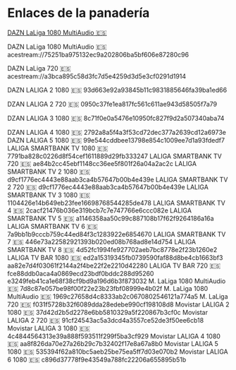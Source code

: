 # Enlaces de la panadería

<a href='acestream://1960a9be8ae9e8c755330218eac4c5805466290a'>DAZN LaLiga 1080 MultiAudio 🇪🇸</a>

DAZN LaLiga 1080 MultiAudio 🇪🇸
acestream://75251ba975132ec9a202806ba5bf606e87280c96

DAZN LaLiga 720 🇪🇸
acestream://a3bca895c58d3fc7d5e4259d3d5e3cf0291d1914

DAZN LALIGA 2 1080 🇪🇸
93d663e92a93845b11c9831885646fa39ba1ed66

DZAN LALIGA 2 720 🇪🇸
0950c37fe1ea817fc561c611ae943d58505f7a79

DZAN LALIGA 3 1080 🇪🇸
8c71f0e0a5476e10950fc827f9d2a507340aba74

DZAN LALIGA 4 1080 🇪🇸
2792a8a5f4a3f53cd72dec377a2639cd12a6973e
DAZN LALIGA 5 1080 🇪🇸
99e544cddbee13798e854c1009ee7d1a93fdedf7
LALIGA SMARTBANK TV 1080 🇪🇸
7791ba828c0226d8f54cef1611889d29fb333247
LALIGA SMARTBANK TV 720 🇪🇸
ae84b2cc45ebf1148cc36ee5f801f26a04a2ac2c
LALIGA SMARTBANK TV 2 1080 🇪🇸
d9cf1776ec4443e88aab3ca4b57647b00b4e439e
LALIGA SMARTBANK TV 2 720 🇪🇸
d9cf1776ec4443e88aab3ca4b57647b00b4e439e
LALIGA SMARTBANK TV 3 1080 🇪🇸
1104426e14b649eb23fee16698768544285de478
LALIGA SMARTBANK TV 4 🇪🇸
2cacf21476b036e319bcb7c7e747766e6ccc082e
LALIGA SMARTBANK TV 5 🇪🇸
a1146358aa50c99c887108b17f62f9264186a16a
LALIGA SMARTBANK TV 6 🇪🇸
7a9bb1b9cccb759c44ed84f3c1283922e6854670
LALIGA SMARTBANK TV 7 🇪🇸
446e73a22582921393b020ed08b768ad8e14d754
LALIGA SMARTBANK TV 8 🇪🇸
4d52fc1994fe927702aeb7bc8778e2f23b1260e2
LALIGA TV BAR 1080 🇪🇸
ed2a15319345fb0739590faf88d8be4cb1663bf3
aa82e7d4f03061f2144a2f4be22f2e2210d42280
LALIGA TV BAR 720 🇪🇸
fce88ddb0aca4a0869ecd23bdf0bddc288d95260
e3249feb41ca1e68f38cf9bd9a196d6b3f873032
M. LaLiga 1080 MultiAudio 🇪🇸
7d8c87e057be98f00f22e23b23fbf08999e4b02f
M. LaLiga 1080 MultiAudio 🇪🇸
1969c27658d4c8333ab2c0670802546121a774a5
M. LaLiga 720 🇪🇸
f031f5728b32f6089dda28edebe990cf198108d8
Movistar LALIGA 2 1080 🇪🇸
37d42d2b5d2278e6bb5810329a5f220867b3cf0c
Movistar LALIGA 2 720 🇪🇸
91cf24543ac5a3dcd4a3557ce52de3f50ee6cb18
Movistar LALIGA 3 1080 🇪🇸
4c4844564313e39a888f593511f299f5ba3cf929
Movistar LALIGA 4 1080 🇪🇸
aa8f826da70e27a26b29c7b32402f17e8a67a8b0
Movistar LALIGA 5 1080 🇪🇸
535394f62a810bc5aeb25be75ea5ff7d03e070b2
Movistar LALIGA 6 1080 🇪🇸
c896d37778f9e43549a788fc22206a655895b51b

